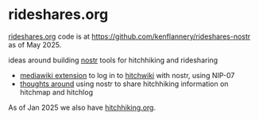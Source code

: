 # rideshares.org

[rideshares.org](https://rideshares.org/) code is at https://github.com/kenflannery/rideshares-nostr as of May 2025.


ideas around building [nostr](https://nostr.org/) tools for hitchhiking and ridesharing

* [mediawiki extension](https://github.com/Trustroots/mediawiki-nostr-auth) to log in to [hitchwiki](https://hitchwiki.org/) with nostr, using NIP-07
* [thoughts around](https://github.com/kenflannery/rideshares-nostr/issues/3) using nostr to share hitchhiking information on hitchmap and hitchlog

As of Jan 2025 we also have [hitchhiking.org](https://hitchhiking.org/).
